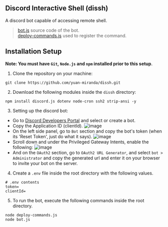 ## Discord Interactive Shell (dissh)
A discord bot capable of accessing remote shell.
> [bot.js](https://github.com/yuan-miranda/dissh/blob/main/bot.js) source code of the bot.<br>
> [deploy-commands.js](https://github.com/yuan-miranda/dissh/blob/main/deploy-commands.js) used to register the command.

## Installation Setup
**Note: You must have `Git`, `Node.js` and `npm` installed prior to this setup**.<br>
1. Clone the repository on your machine:
```
git clone https://github.com/yuan-miranda/dissh.git
```
2. Download the following modules inside the `dissh` directory:
```
npm install discord.js dotenv node-cron ssh2 strip-ansi -y
```
3. Setting up the discord bot:
  - Go to [Discord Developers Portal](https://discord.com/developers/applications) and select or create a bot.
  - Copy the Application ID (clientId). ![image](https://github.com/yuan-miranda/dissh/assets/142481797/dba230d1-a107-4ea1-9340-96404ce52b09)
  - On the left side panel, go to `Bot` section and copy the bot's token (when its 'Reset Token', just do what it says). ![image](https://github.com/yuan-miranda/dissh/assets/142481797/5ac4ace5-e070-49ba-8b8b-adf79b2db77f)
  - Scroll down and under the Privileged Gateway Intents, enable the following: ![image](https://github.com/yuan-miranda/dissh/assets/142481797/06396840-0b32-4056-a9aa-56cb44f4cc66)
  - And on the `OAuth2` section, go to `OAuth2 URL Generator`, and select `bot > Administrator` and copy the generated url and enter it on your browser to invite your bot on the server.
4. Create a `.env` file inside the root directory with the following values.
```
# .env contents
token=
clientId=
```
5. To run the bot, execute the following commands inside the root directory.
```
node deploy-commands.js
node bot.js
```
